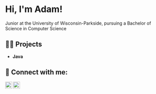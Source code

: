 <h1>Hi, I'm Adam! <br/></h1>
Junior at the University of Wisconsin-Parkside, pursuing a Bachelor of Science in Computer Science</br>

<h2>👨‍💻 Projects</h2>

- <b>Java</b>

<h2> 🤳 Connect with me:</h2>

[<img align="left" alt="AdamZieman | Instagram" width="22px" src="https://cdn.jsdelivr.net/npm/simple-icons@v3/icons/github.svg" />][github]
[<img align="left" alt="AdamZieman | LinkedIn" width="22px" src="https://cdn.jsdelivr.net/npm/simple-icons@v3/icons/linkedin.svg" />][linkedin]

[github]: https://github.com/AdamZieman
[linkedin]: https://www.linkedin.com/in/adam-zieman/

<!--
**joshmadakor1/joshmadakor1** is a ✨ _special_ ✨ repository because its `README.md` (this file) appears on your GitHub profile.

Here are some ideas to get you started:

- 🔭 I’m currently working on ...
- 🌱 I’m currently learning ...
- 👯 I’m looking to collaborate on ...
- 🤔 I’m looking for help with ...
- 💬 Ask me about ...
- 📫 How to reach me: ...
- 😄 Pronouns: ...
- ⚡ Fun fact: ...
-->
